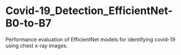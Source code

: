 # Covid-19_Detection_EfficientNet-B0-to-B7
Performance evaluation of EfficientNet models for identifying covid-19 using chest x-ray images.
